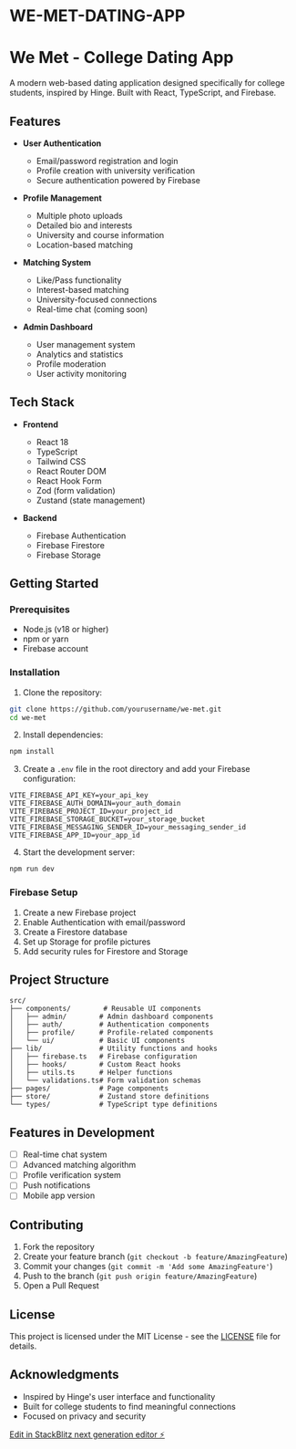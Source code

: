 # WE-MET-DATING-APP
# We Met - College Dating App

A modern web-based dating application designed specifically for college students, inspired by Hinge. Built with React, TypeScript, and Firebase.

## Features

- **User Authentication**
  - Email/password registration and login
  - Profile creation with university verification
  - Secure authentication powered by Firebase

- **Profile Management**
  - Multiple photo uploads
  - Detailed bio and interests
  - University and course information
  - Location-based matching

- **Matching System**
  - Like/Pass functionality
  - Interest-based matching
  - University-focused connections
  - Real-time chat (coming soon)

- **Admin Dashboard**
  - User management system
  - Analytics and statistics
  - Profile moderation
  - User activity monitoring

## Tech Stack

- **Frontend**
  - React 18
  - TypeScript
  - Tailwind CSS
  - React Router DOM
  - React Hook Form
  - Zod (form validation)
  - Zustand (state management)

- **Backend**
  - Firebase Authentication
  - Firebase Firestore
  - Firebase Storage

## Getting Started

### Prerequisites

- Node.js (v18 or higher)
- npm or yarn
- Firebase account

### Installation

1. Clone the repository:
```bash
git clone https://github.com/yourusername/we-met.git
cd we-met
```

2. Install dependencies:
```bash
npm install
```

3. Create a `.env` file in the root directory and add your Firebase configuration:
```env
VITE_FIREBASE_API_KEY=your_api_key
VITE_FIREBASE_AUTH_DOMAIN=your_auth_domain
VITE_FIREBASE_PROJECT_ID=your_project_id
VITE_FIREBASE_STORAGE_BUCKET=your_storage_bucket
VITE_FIREBASE_MESSAGING_SENDER_ID=your_messaging_sender_id
VITE_FIREBASE_APP_ID=your_app_id
```

4. Start the development server:
```bash
npm run dev
```

### Firebase Setup

1. Create a new Firebase project
2. Enable Authentication with email/password
3. Create a Firestore database
4. Set up Storage for profile pictures
5. Add security rules for Firestore and Storage

## Project Structure

```
src/
├── components/        # Reusable UI components
│   ├── admin/        # Admin dashboard components
│   ├── auth/         # Authentication components
│   ├── profile/      # Profile-related components
│   └── ui/           # Basic UI components
├── lib/              # Utility functions and hooks
│   ├── firebase.ts   # Firebase configuration
│   ├── hooks/        # Custom React hooks
│   ├── utils.ts      # Helper functions
│   └── validations.ts# Form validation schemas
├── pages/            # Page components
├── store/            # Zustand store definitions
└── types/            # TypeScript type definitions
```

## Features in Development

- [ ] Real-time chat system
- [ ] Advanced matching algorithm
- [ ] Profile verification system
- [ ] Push notifications
- [ ] Mobile app version

## Contributing

1. Fork the repository
2. Create your feature branch (`git checkout -b feature/AmazingFeature`)
3. Commit your changes (`git commit -m 'Add some AmazingFeature'`)
4. Push to the branch (`git push origin feature/AmazingFeature`)
5. Open a Pull Request

## License

This project is licensed under the MIT License - see the [LICENSE](LICENSE) file for details.

## Acknowledgments

- Inspired by Hinge's user interface and functionality
- Built for college students to find meaningful connections
- Focused on privacy and security

[Edit in StackBlitz next generation editor ⚡️](https://stackblitz.com/~/github.com/Sahillll008/WE-MET-DATING-APP)
